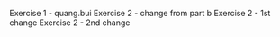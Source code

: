 Exercise 1 - quang.bui
Exercise 2 - change from part b
Exercise 2 - 1st change
Exercise 2 - 2nd change




